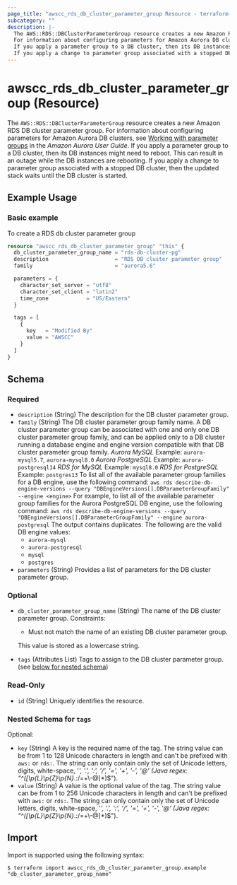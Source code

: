 ```yaml
---
page_title: "awscc_rds_db_cluster_parameter_group Resource - terraform-provider-awscc"
subcategory: ""
description: |-
  The AWS::RDS::DBClusterParameterGroup resource creates a new Amazon RDS DB cluster parameter group.
  For information about configuring parameters for Amazon Aurora DB clusters, see Working with parameter groups https://docs.aws.amazon.com/AmazonRDS/latest/AuroraUserGuide/USER_WorkingWithParamGroups.html in the Amazon Aurora User Guide.
  If you apply a parameter group to a DB cluster, then its DB instances might need to reboot. This can result in an outage while the DB instances are rebooting.
  If you apply a change to parameter group associated with a stopped DB cluster, then the updated stack waits until the DB cluster is started.
---
```


# awscc_rds_db_cluster_parameter_group (Resource)

The ``AWS::RDS::DBClusterParameterGroup`` resource creates a new Amazon RDS DB cluster parameter group.
 For information about configuring parameters for Amazon Aurora DB clusters, see [Working with parameter groups](https://docs.aws.amazon.com/AmazonRDS/latest/AuroraUserGuide/USER_WorkingWithParamGroups.html) in the *Amazon Aurora User Guide*.
  If you apply a parameter group to a DB cluster, then its DB instances might need to reboot. This can result in an outage while the DB instances are rebooting.
 If you apply a change to parameter group associated with a stopped DB cluster, then the updated stack waits until the DB cluster is started.

## Example Usage

### Basic example
To create a RDS db cluster parameter group
```terraform
resource "awscc_rds_db_cluster_parameter_group" "this" {
  db_cluster_parameter_group_name = "rds-db-cluster-pg"
  description                     = "RDS DB cluster parameter group"
  family                          = "aurora5.6"

  parameters = {
    character_set_server = "utf8"
    character_set_client = "latin2"
    time_zone            = "US/Eastern"
  }

  tags = [
    {
      key   = "Modified By"
      value = "AWSCC"
    }
  ]
}
```

<!-- schema generated by tfplugindocs -->
## Schema

### Required

- `description` (String) The description for the DB cluster parameter group.
- `family` (String) The DB cluster parameter group family name. A DB cluster parameter group can be associated with one and only one DB cluster parameter group family, and can be applied only to a DB cluster running a database engine and engine version compatible with that DB cluster parameter group family.
  *Aurora MySQL* 
 Example: ``aurora-mysql5.7``, ``aurora-mysql8.0``
  *Aurora PostgreSQL* 
 Example: ``aurora-postgresql14``
  *RDS for MySQL* 
 Example: ``mysql8.0``
  *RDS for PostgreSQL* 
 Example: ``postgres13``
 To list all of the available parameter group families for a DB engine, use the following command:
  ``aws rds describe-db-engine-versions --query "DBEngineVersions[].DBParameterGroupFamily" --engine <engine>`` 
 For example, to list all of the available parameter group families for the Aurora PostgreSQL DB engine, use the following command:
  ``aws rds describe-db-engine-versions --query "DBEngineVersions[].DBParameterGroupFamily" --engine aurora-postgresql`` 
  The output contains duplicates.
  The following are the valid DB engine values:
  +   ``aurora-mysql`` 
  +   ``aurora-postgresql`` 
  +   ``mysql`` 
  +   ``postgres``
- `parameters` (String) Provides a list of parameters for the DB cluster parameter group.

### Optional

- `db_cluster_parameter_group_name` (String) The name of the DB cluster parameter group.
 Constraints:
  +  Must not match the name of an existing DB cluster parameter group.
  
  This value is stored as a lowercase string.
- `tags` (Attributes List) Tags to assign to the DB cluster parameter group. (see [below for nested schema](#nestedatt--tags))

### Read-Only

- `id` (String) Uniquely identifies the resource.

<a id="nestedatt--tags"></a>
### Nested Schema for `tags`

Optional:

- `key` (String) A key is the required name of the tag. The string value can be from 1 to 128 Unicode characters in length and can't be prefixed with ``aws:`` or ``rds:``. The string can only contain only the set of Unicode letters, digits, white-space, '_', '.', ':', '/', '=', '+', '-', '@' (Java regex: "^([\\p{L}\\p{Z}\\p{N}_.:/=+\\-@]*)$").
- `value` (String) A value is the optional value of the tag. The string value can be from 1 to 256 Unicode characters in length and can't be prefixed with ``aws:`` or ``rds:``. The string can only contain only the set of Unicode letters, digits, white-space, '_', '.', ':', '/', '=', '+', '-', '@' (Java regex: "^([\\p{L}\\p{Z}\\p{N}_.:/=+\\-@]*)$").

## Import

Import is supported using the following syntax:

```shell
$ terraform import awscc_rds_db_cluster_parameter_group.example "db_cluster_parameter_group_name"
```
